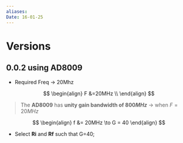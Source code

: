```yaml
---
aliases: 
Date: 16-01-25
---
```

# Versions

## 0.0.2 using AD8009
- Required Freq -> 20Mhz

$$
\begin{align}
F &=20MHz  \\
\end{align}
$$
> The **AD8009** has **unity gain bandwidth of $800MHz$** -> when $F= 20MHz$

$$
\begin{align} 
f &= 20MHz \to G = 40
\end{align}
$$
- Select **Ri** and **Rf** such that G=40; 

